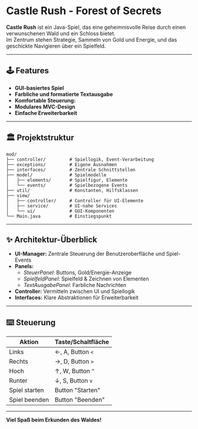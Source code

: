 # Castle Rush - Forest of Secrets

**Castle Rush** ist ein Java-Spiel, das eine geheimnisvolle Reise durch einen verwunschenen Wald und ein Schloss bietet.  
Im Zentrum stehen Strategie, Sammeln von Gold und Energie, und das geschickte Navigieren über ein Spielfeld.

---

## 🕹️ Features

- **GUI-basiertes Spiel**
- **Farbliche und formatierte Textausgabe**
- **Komfortable Steuerung:**
- **Modulares MVC-Design**  
- **Einfache Erweiterbarkeit**

---

## 🏛️ Projektstruktur

```
mod/
├── controller/         # Spiellogik, Event-Verarbeitung
├── exceptions/         # Eigene Ausnahmen
├── interfaces/         # Zentrale Schnittstellen
├── model/              # Spielmodelle
│   ├── elements/       # Spielfigur, Elemente
│   └── events/         # Spielbezogene Events
├── util/               # Konstanten, Hilfsklassen
├── view/
│   ├── controller/     # Controller für UI-Elemente
│   ├── service/        # UI-nahe Services
│   └── ui/             # GUI-Komponenten
└── Main.java           # Einstiegspunkt
```
---

## ✨ Architektur-Überblick

- **UI-Manager:** Zentrale Steuerung der Benutzeroberfläche und Spiel-Events  
- **Panels:**  
  - *SteuerPanel*: Buttons, Gold/Energie-Anzeige  
  - *SpielfeldPanel*: Spielfeld & Zeichnen von Elementen  
  - *TextAusgabePanel*: Farbliche Nachrichten  
- **Controller:** Vermitteln zwischen UI und Spiellogik  
- **Interfaces:** Klare Abstraktionen für Erweiterbarkeit  

---

## ⌨️ Steuerung

| Aktion         | Taste/Schaltfläche |
| -------------- | ------------------ |
| Links          | ←, A, Button `<`   |
| Rechts         | →, D, Button `>`   |
| Hoch           | ↑, W, Button `^`   |
| Runter         | ↓, S, Button `v`   |
| Spiel starten  | Button "Starten"   |
| Spiel beenden  | Button "Beenden"   |

---

**Viel Spaß beim Erkunden des Waldes!**
